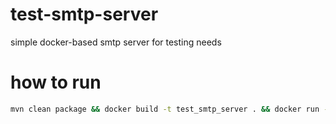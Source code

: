 # test-smtp-server
simple docker-based smtp server for testing needs

# how to run
```bash
mvn clean package && docker build -t test_smtp_server . && docker run --rm -p 8181:8181 -it test_smtp_server /opt/karaf/bin/karaf
```
